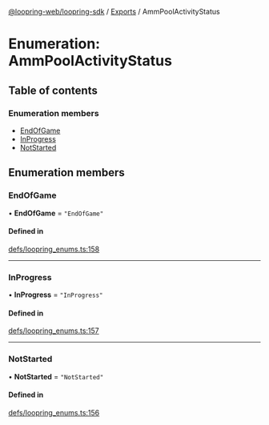 [@loopring-web/loopring-sdk](../README.md) / [Exports](../modules.md) / AmmPoolActivityStatus

# Enumeration: AmmPoolActivityStatus

## Table of contents

### Enumeration members

- [EndOfGame](AmmPoolActivityStatus.md#endofgame)
- [InProgress](AmmPoolActivityStatus.md#inprogress)
- [NotStarted](AmmPoolActivityStatus.md#notstarted)

## Enumeration members

### EndOfGame

• **EndOfGame** = `"EndOfGame"`

#### Defined in

[defs/loopring_enums.ts:158](https://github.com/Loopring/loopring_sdk/blob/1830d54/src/defs/loopring_enums.ts#L158)

___

### InProgress

• **InProgress** = `"InProgress"`

#### Defined in

[defs/loopring_enums.ts:157](https://github.com/Loopring/loopring_sdk/blob/1830d54/src/defs/loopring_enums.ts#L157)

___

### NotStarted

• **NotStarted** = `"NotStarted"`

#### Defined in

[defs/loopring_enums.ts:156](https://github.com/Loopring/loopring_sdk/blob/1830d54/src/defs/loopring_enums.ts#L156)
